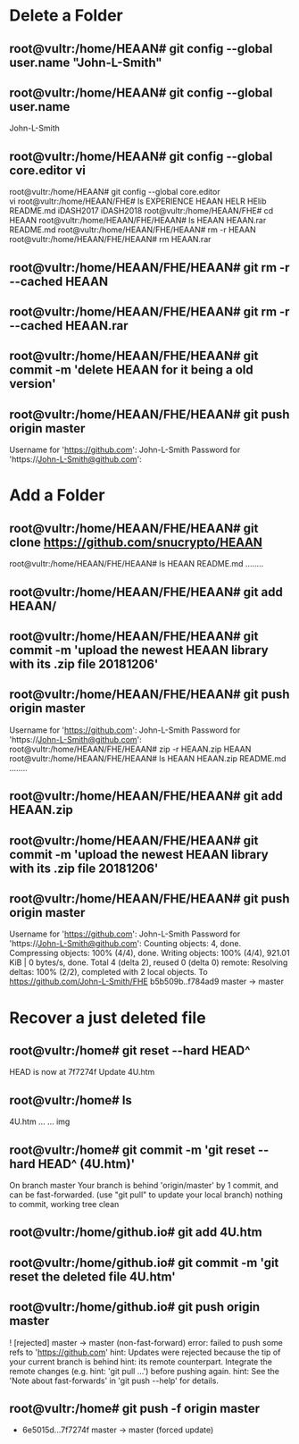 # Delete a Folder

## root@vultr:/home/HEAAN# git config --global user.name "John-L-Smith"
## root@vultr:/home/HEAAN# git config --global user.name               
John-L-Smith
## root@vultr:/home/HEAAN# git config --global core.editor vi
root@vultr:/home/HEAAN# git config --global core.editor   
vi
root@vultr:/home/HEAAN/FHE# ls
EXPERIENCE  HEAAN  HELR  HElib	README.md  iDASH2017  iDASH2018
root@vultr:/home/HEAAN/FHE# cd HEAAN
root@vultr:/home/HEAAN/FHE/HEAAN# ls
HEAAN
HEAAN.rar
README.md
root@vultr:/home/HEAAN/FHE/HEAAN# rm -r HEAAN
root@vultr:/home/HEAAN/FHE/HEAAN# rm HEAAN.rar
## root@vultr:/home/HEAAN/FHE/HEAAN# git rm -r --cached HEAAN
## root@vultr:/home/HEAAN/FHE/HEAAN# git rm -r --cached HEAAN.rar
## root@vultr:/home/HEAAN/FHE/HEAAN# git commit -m 'delete HEAAN for it being a old version'
## root@vultr:/home/HEAAN/FHE/HEAAN# git push origin master
Username for 'https://github.com': John-L-Smith
Password for 'https://John-L-Smith@github.com': 

# Add a Folder
## root@vultr:/home/HEAAN/FHE/HEAAN# git clone https://github.com/snucrypto/HEAAN
root@vultr:/home/HEAAN/FHE/HEAAN# ls
HEAAN
README.md
........
## root@vultr:/home/HEAAN/FHE/HEAAN# git add HEAAN/
## root@vultr:/home/HEAAN/FHE/HEAAN# git commit -m 'upload the newest HEAAN library with its .zip file 20181206'
## root@vultr:/home/HEAAN/FHE/HEAAN# git push origin master
Username for 'https://github.com': John-L-Smith
Password for 'https://John-L-Smith@github.com': 
root@vultr:/home/HEAAN/FHE/HEAAN# zip -r HEAAN.zip HEAAN
root@vultr:/home/HEAAN/FHE/HEAAN# ls
HEAAN
HEAAN.zip
README.md
........
## root@vultr:/home/HEAAN/FHE/HEAAN# git add HEAAN.zip
## root@vultr:/home/HEAAN/FHE/HEAAN# git commit -m 'upload the newest HEAAN library with its .zip file 20181206'
## root@vultr:/home/HEAAN/FHE/HEAAN# git push origin master
Username for 'https://github.com': John-L-Smith
Password for 'https://John-L-Smith@github.com': 
Counting objects: 4, done.
Compressing objects: 100% (4/4), done.
Writing objects: 100% (4/4), 921.01 KiB | 0 bytes/s, done.
Total 4 (delta 2), reused 0 (delta 0)
remote: Resolving deltas: 100% (2/2), completed with 2 local objects.
To https://github.com/John-L-Smith/FHE
   b5b509b..f784ad9  master -> master

# Recover a just deleted file
## root@vultr:/home# git reset --hard HEAD^
HEAD is now at 7f7274f Update 4U.htm
## root@vultr:/home# ls
4U.htm ... ... img
## root@vultr:/home# git commit -m 'git reset --hard HEAD^ (4U.htm)'
On branch master
Your branch is behind 'origin/master' by 1 commit, and can be fast-forwarded.
  (use "git pull" to update your local branch)
nothing to commit, working tree clean
## root@vultr:/home/github.io# git add 4U.htm
## root@vultr:/home/github.io# git commit -m 'git reset the deleted file 4U.htm'
## root@vultr:/home/github.io# git push origin master
 ! [rejected]        master -> master (non-fast-forward)
error: failed to push some refs to 'https://github.com'
hint: Updates were rejected because the tip of your current branch is behind
hint: its remote counterpart. Integrate the remote changes (e.g.
hint: 'git pull ...') before pushing again.
hint: See the 'Note about fast-forwards' in 'git push --help' for details.
## root@vultr:/home# git push  -f origin master
 + 6e5015d...7f7274f master -> master (forced update)

